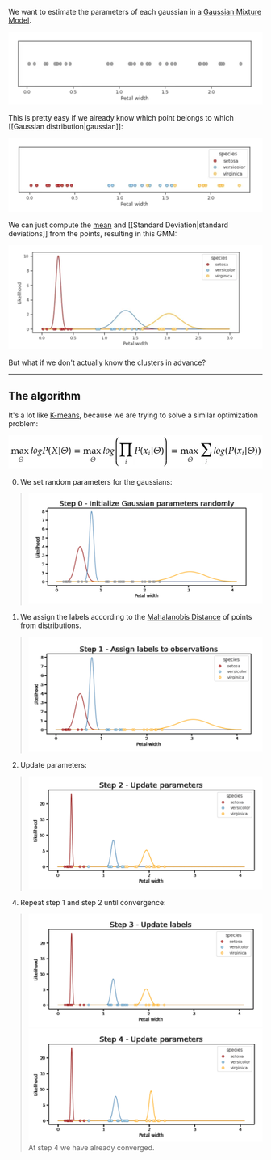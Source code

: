 We want to estimate the parameters of each gaussian in a [Gaussian Mixture Model](Gaussian%20Mixture%20Model.md).

![](../z_images/Pasted%20image%2020230418142138.png)

This is pretty easy if we already know which point belongs to which [[Gaussian distribution|gaussian]]:

![](../z_images/Pasted%20image%2020230418142204.png)

We can just compute the [mean](../Statistics/Mean.md) and [[Standard Deviation|standard deviations]] from the points, resulting in this GMM:

![](../z_images/Pasted%20image%2020230418142233.png)

But what if we don't actually know the clusters in advance?

---

## The algorithm

It's a lot like [K-means](K-means.md), because we are trying to solve a similar optimization problem:

![](../z_images/Pasted%20image%2020230418143320.png)


0) We set random parameters for the gaussians:
>![](../z_images/Pasted%20image%2020230418144751.png)

1) We assign the labels according to the [Mahalanobis Distance](Mahalanobis%20distance.md) of points from distributions.
> ![](../z_images/Pasted%20image%2020230418144930.png)

2) Update parameters:
> ![](../z_images/Pasted%20image%2020230418145110.png)

4) Repeat step 1 and step 2 until convergence:
>![](../z_images/Pasted%20image%2020230418145204.png)
>![](../z_images/Pasted%20image%2020230418145242.png)
>At step 4 we have already converged.

